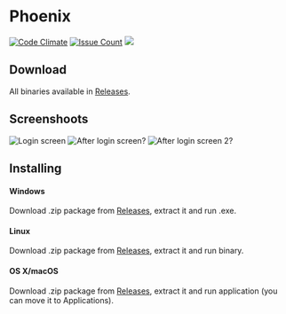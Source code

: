 # Phoenix
[![Code Climate](https://codeclimate.com/github/artur9010/Phoenix/badges/gpa.svg)](https://codeclimate.com/github/artur9010/Phoenix)
[![Issue Count](https://codeclimate.com/github/artur9010/Phoenix/badges/issue_count.svg)](https://codeclimate.com/github/artur9010/Phoenix)
[![](https://img.shields.io/badge/Available%20for-OS%20X%2C%20Windows%2C%20Linux-blue.svg)](https://github.com/artur9010/Phoenix/releases)

## Download
All binaries available in [Releases](https://github.com/artur9010/Phoenix/releases/latest).

## Screenshoots
![Login screen](http://i.imgur.com/svxQ9nM.png)
![After login screen?](http://i.imgur.com/KT4HNIc.png)
![After login screen 2?](http://i.imgur.com/PtTwz1B.png)

## Installing
#### Windows
Download .zip package from [Releases](https://github.com/artur9010/Phoenix/releases/latest), extract it and run .exe.
#### Linux
Download .zip package from [Releases](https://github.com/artur9010/Phoenix/releases/latest), extract it and run binary.
#### OS X/macOS
Download .zip package from [Releases](https://github.com/artur9010/Phoenix/releases/latest), extract it and run application (you can move it to Applications).

##

